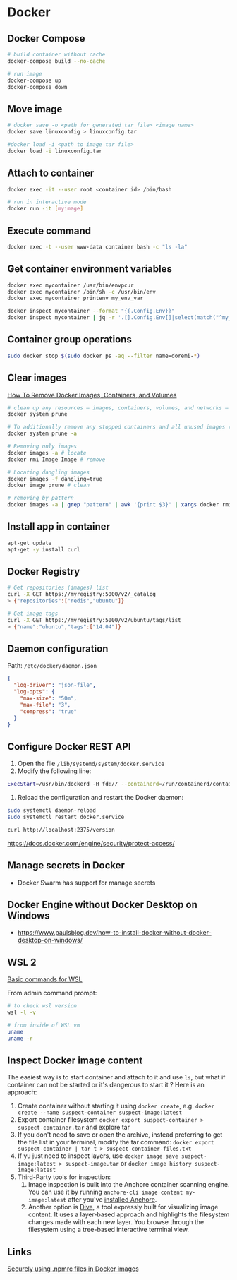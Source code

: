 # Docker

## Docker Compose

```bash
# build container without cache
docker-compose build --no-cache

# run image
docker-compose up
docker-compose down
```

## Move image

```bash
# docker save -o <path for generated tar file> <image name>
docker save linuxconfig > linuxconfig.tar

#docker load -i <path to image tar file>
docker load -i linuxconfig.tar
```

## Attach to container

```bash
docker exec -it --user root <container id> /bin/bash

# run in interactive mode
docker run -it [myimage]
```

## Execute command

```bash
docker exec -t --user www-data container bash -c "ls -la"
```

## Get container environment variables

```bash
docker exec mycontainer /usr/bin/envpcur
docker exec mycontainer /bin/sh -c /usr/bin/env
docker exec mycontainer printenv my_env_var

docker inspect mycontainer --format "{{.Config.Env}}"
docker inspect mycontainer | jq -r '.[].Config.Env[]|select(match("^my_env_var"))|.[index("=")+1:]'
```

## Container group operations

```bash
sudo docker stop $(sudo docker ps -aq --filter name=doremi-*)
```

## Clear images

[How To Remove Docker Images, Containers, and Volumes](https://www.digitalocean.com/community/tutorials/how-to-remove-docker-images-containers-and-volumes)

```bash
# clean up any resources — images, containers, volumes, and networks — that are dangling (not associated with a container)
docker system prune

# To additionally remove any stopped containers and all unused images (not just dangling images), add the -a flag to the command:
docker system prune -a

# Removing only images
docker images -a # locate
docker rmi Image Image # remove

# Locating dangling images
docker images -f dangling=true
docker image prune # clean

# removing by pattern
docker images -a | grep "pattern" | awk '{print $3}' | xargs docker rmi
```

## Install app in container

```bash
apt-get update
apt-get -y install curl
```

## Docker Registry

```bash
# Get repositories (images) list
curl -X GET https://myregistry:5000/v2/_catalog
> {"repositories":["redis","ubuntu"]}

# Get image tags
curl -X GET https://myregistry:5000/v2/ubuntu/tags/list
> {"name":"ubuntu","tags":["14.04"]}
```

## Daemon configuration

Path: `/etc/docker/daemon.json`

```json
{
  "log-driver": "json-file",
  "log-opts": {
    "max-size": "50m",
    "max-file": "3",
    "compress": "true"
  }
}
```

## Configure Docker REST API

1. Open the file `/lib/systemd/system/docker.service`
1. Modify the following line:

```bash
ExecStart=/usr/bin/dockerd -H fd:// --containerd=/run/containerd/containerd.sock -H tcp://0.0.0.0:2375 --tlsverify --tlscacert=/etc/docker/ssl/ca.pem --tlscert=/etc/docker/ssl/server-cert.pem --tlskey=/etc/docker/ssl/server-key.pem
```

1. Reload the configuration and restart the Docker daemon:

```bash
sudo systemctl daemon-reload
sudo systemctl restart docker.service

curl http://localhost:2375/version
```

https://docs.docker.com/engine/security/protect-access/

## Manage secrets in Docker

* Docker Swarm has support for manage secrets

## Docker Engine without Docker Desktop on Windows

* https://www.paulsblog.dev/how-to-install-docker-without-docker-desktop-on-windows/

## WSL 2

[Basic commands for WSL](https://learn.microsoft.com/en-us/windows/wsl/basic-commands)

From admin command prompt:

```bash
# to check wsl version
wsl -l -v

# from inside of WSL vm
uname
uname -r
```

## Inspect Docker image content

The easiest way is to start container and attach to it and use `ls`, but what if container can not be started or
it's dangerous to start it ?
Here is an approach:
1. Create container without starting it using `docker create`, e.g. `docker create --name suspect-container suspect-image:latest`
1. Export container filesystem `docker export suspect-container > suspect-container.tar` and explore tar
1. If you don't need to save or open the archive, instead preferring to get the file list in your terminal, modify the tar command: `docker export suspect-container | tar t > suspect-container-files.txt`
1. If yu just need to inspect layers, use `docker image save suspect-image:latest > suspect-image.tar` or `docker image history suspect-image:latest`
1. Third-Party tools for inspection:
    1. Image inspection is built into the Anchore container scanning engine. You can use it by running `anchore-cli image content my-image:latest` after you've [installed Anchore](https://docs.anchore.com/3.0/docs/installation/).
    1. Another option is [Dive](https://github.com/wagoodman/dive), a tool expressly built for visualizing image content. It uses a layer-based approach and highlights the filesystem changes made with each new layer. You browse through the filesystem using a tree-based interactive terminal view.

## Links

[Securely using .npmrc files in Docker images](https://www.alexandraulsh.com/2018/06/25/docker-npmrc-security/)